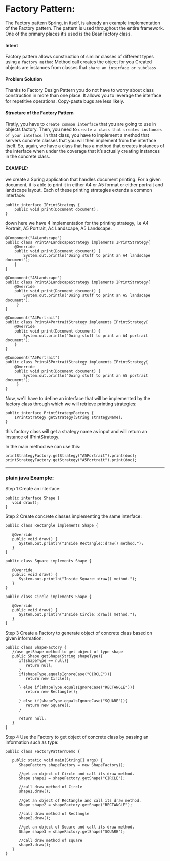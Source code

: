 # Factory Pattern:
The Factory pattern
Spring, in itself, is already an example implementation of the Factory pattern. The pattern is used throughout the entire framework. One of the primary places it’s used is the BeanFactory class.

#### Intent
Factory pattern allows construction of similar classes of different types using a `factory method`
Method call creates the object for you
Created objects are instances from classes that `share an interface or subclass`

#### Problem Solution
Thanks to Factory Design Pattern you do not have to worry about class construction in more than one place.
It allows you to leverage the interface for repetitive operations.
Copy-paste bugs are less likely.

#### Structure of the Factory Pattern
Firstly, you have to `create common interface` that you are going to use in objects factory. Then, you need to `create a class that creates instances of your inteface`. In that class, you have to implement a method that servers concrete classes that you will then implement from the interface itself. So, again, we have a class that has a method that creates instances of the interface when under the coverage that it’s actually creating instances in the concrete class.
#### EXAMPLE:
we create a Spring application that handles document printing. For a given document, it is able to print it in either A4 or A5 format or either portrait and landscape layout. Each of these printing strategies extends a common interface:
```
public interface IPrintStrategy {
    public void print(Document document);
}

```

down here we have 4 implementation for the printing strategy, i.e A4 Portrait, A5 Portrait, A4 Landscape, A5 Landscape.

```
@Component("A4Landscape")
public class PrintA4LandscapeStrategy implements IPrintStrategy{
    @Override
    public void print(Document document) {
        System.out.println("Doing stuff to print an A4 landscape document");
    }
}
```



```
@Component("A5Landscape")
public class PrintA5LandscapeStrategy implements IPrintStrategy{
    @Override
    public void print(Document document) {
        System.out.println("Doing stuff to print an A5 landscape document");
     }
}
```


```
@Component("A4Portrait")
public class PrintA4PortraitStrategy implements IPrintStrategy{
    @Override
    public void print(Document document) {
        System.out.println("Doing stuff to print an A4 portrait document");
    }
}
```


```
@Component("A5Portrait")
public class PrintA5PortraitStrategy implements IPrintStrategy{
    @Override
    public void print(Document document) {
        System.out.println("Doing stuff to print an A5 portrait document");
     }
}
```


Now, we'll have to define an interface that will be implemented by the factory class through which we will retrieve printing strategies:

```
public interface PrintStrategyFactory {
    IPrintStrategy getStrategy(String strategyName);
}
```
this factory class will get a strategy name as input and will return an instance of IPrintStrategy.


In the main method we can use this:

```
printStrategyFactory.getStrategy("A5Portrait").print(doc);
printStrategyFactory.getStrategy("A5Portrait").print(doc);
```

---
### plain java Example:

Step 1
Create an interface:

```
public interface Shape {
   void draw();
}
```
Step 2
Create concrete classes implementing the same interface:
```
public class Rectangle implements Shape {

   @Override
   public void draw() {
      System.out.println("Inside Rectangle::draw() method.");
   }
}
```
```
public class Square implements Shape {

   @Override
   public void draw() {
      System.out.println("Inside Square::draw() method.");
   }
}
```
```
public class Circle implements Shape {

   @Override
   public void draw() {
      System.out.println("Inside Circle::draw() method.");
   }
}
```
Step 3
Create a Factory to generate object of concrete class based on given information:
```
public class ShapeFactory {
   //use getShape method to get object of type shape 
   public Shape getShape(String shapeType){
      if(shapeType == null){
         return null;
      }		
      if(shapeType.equalsIgnoreCase("CIRCLE")){
         return new Circle();
         
      } else if(shapeType.equalsIgnoreCase("RECTANGLE")){
         return new Rectangle();
         
      } else if(shapeType.equalsIgnoreCase("SQUARE")){
         return new Square();
      }
      
      return null;
   }
}
```
Step 4
Use the Factory to get object of concrete class by passing an information such as type:
```
public class FactoryPatternDemo {

   public static void main(String[] args) {
      ShapeFactory shapeFactory = new ShapeFactory();

      //get an object of Circle and call its draw method.
      Shape shape1 = shapeFactory.getShape("CIRCLE");

      //call draw method of Circle
      shape1.draw();

      //get an object of Rectangle and call its draw method.
      Shape shape2 = shapeFactory.getShape("RECTANGLE");

      //call draw method of Rectangle
      shape2.draw();

      //get an object of Square and call its draw method.
      Shape shape3 = shapeFactory.getShape("SQUARE");

      //call draw method of square
      shape3.draw();
   }
}
```
